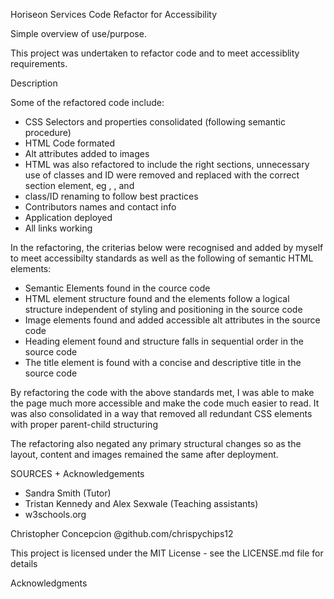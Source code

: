 Horiseon Services Code Refactor for Accessibility

Simple overview of use/purpose.

This project was undertaken to refactor code and to meet accessiblity requirements.

Description

Some of the refactored code include:

- CSS Selectors and properties consolidated (following semantic procedure)
- HTML Code formated
- Alt attributes added to images
- HTML was also refactored to include the right sections, unnecessary use of classes and ID were removed and replaced with the correct section element, eg , , and
- class/ID renaming to follow best practices
- Contributors names and contact info
- Application deployed
- All links working

In the refactoring, the criterias below were recognised and added by myself to meet accessibilty standards as well as the following of semantic HTML elements:
- Semantic Elements found in the cource code
- HTML element structure found and the elements follow a logical structure independent of styling and positioning in the source code 
- Image elements found and added accessible alt attributes in the source code 
- Heading element found and structure falls in sequential order in the source code
- The title element is found with a concise and descriptive title in the source code

By refactoring the code with the above standards met, I was able to make the page much more accessible and make the code much easier to read. 
It was also consolidated in a way that removed all redundant CSS elements with proper parent-child structuring

The refactoring also negated any primary structural changes so as the layout, content and images remained the same after deployment.

SOURCES + Acknowledgements
- Sandra Smith (Tutor)
- Tristan Kennedy and Alex Sexwale (Teaching assistants)
- w3schools.org

Christopher Concepcion @github.com/chrispychips12

This project is licensed under the MIT License - see the LICENSE.md file for details

Acknowledgments
